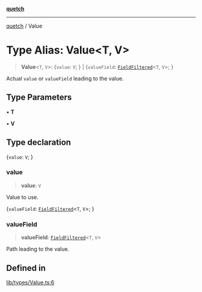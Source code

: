 [**quetch**](../README.md)

***

[quetch](../README.md) / Value

# Type Alias: Value\<T, V\>

> **Value**\<`T`, `V`\>: \{`value`: `V`; \} \| \{`valueField`: [`FieldFiltered`](FieldFiltered.md)\<`T`, `V`\>; \}

Actual `value` or `valueField` leading to the value.

## Type Parameters

• **T**

• **V**

## Type declaration

\{`value`: `V`; \}

### value

> **value**: `V`

Value to use.

\{`valueField`: [`FieldFiltered`](FieldFiltered.md)\<`T`, `V`\>; \}

### valueField

> **valueField**: [`FieldFiltered`](FieldFiltered.md)\<`T`, `V`\>

Path leading to the value.

## Defined in

[lib/types/Value.ts:6](https://github.com/nevoland/quetch/blob/db84578eb5eba15d3388a1c2cfad7cc80fe9fbe6/lib/types/Value.ts#L6)
